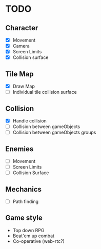 # TODO

## Character

- [x] Movement
- [x] Camera
- [x] Screen Limits
- [x] Collision surface

## Tile Map

- [x] Draw Map
- [ ] Individual tile collision surface

## Collision

- [x] Handle collision
- [ ] Collision between gameObjects
- [ ] Collision between gameObjects groups

## Enemies

- [ ] Movement
- [ ] Screen Limits
- [ ] Collision Surface

## Mechanics

- [ ] Path finding

## Game style

- Top down RPG
- Beat'em up combat
- Co-operative (web-rtc?)
